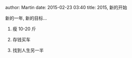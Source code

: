 author: Martin
date: 2015-02-23 03:40
title: 2015, 新的开始

新的一年, 新的目标...

1. 瘦 10-20 斤

2. 存钱买车

3. 找到人生另一半
